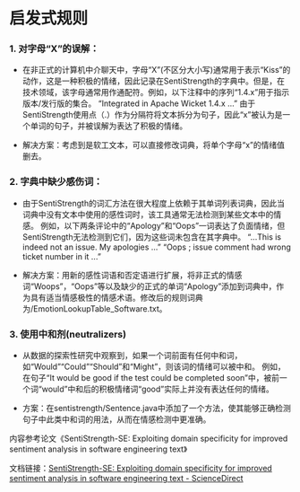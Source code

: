 # 启发式规则

### 1. 对字母“X”的误解：

- 在非正式的计算机中介聊天中，字母“X”(不区分大小写)通常用于表示“Kiss”的动作，这是一种积极的情绪，因此记录在SentiStrength的字典中。但是，在技术领域，该字母通常用作通配符。例如，以下注释中的序列“1.4.x”用于指示版本/发行版的集合。
  “Integrated in Apache Wicket 1.4.x ...”
  由于SentiStrength使用点（.）作为分隔符将文本拆分为句子，因此“x”被认为是一个单词的句子，并被误解为表达了积极的情绪。

- 解决方案：考虑到是软工文本，可以直接修改词典，将单个字母“x”的情绪值删去。

### 2. 字典中缺少感伤词：

- 由于SentiStrength的词汇方法在很大程度上依赖于其单词列表词典，因此当词典中没有文本中使用的感性词时，该工具通常无法检测到某些文本中的情感。
  例如，以下两条评论中的“Apology”和“Oops”一词表达了负面情绪，但SentiStrength无法检测到它们，因为这些词未包含在其字典中。
  “...This is indeed not an issue. My apologies ...”
  “Oops ; issue comment had wrong ticket number in it ...”

- 解决方案：用新的感性词语和否定语进行扩展，将非正式的情感词“Woops”，“Oops”等以及缺少的正式的单词“Apology”添加到词典中，作为具有适当情感极性的情感术语。修改后的规则词典为/EmotionLookupTable_Software.txt。

### 3. 使用中和剂(neutralizers)

- 从数据的探索性研究中观察到，如果一个词前面有任何中和词，如“Would”“Could”“Should”和“Might”，则该词的情绪可以被中和。
  例如，在句子“It would be good if the test could be completed soon”中，被前一个词“would”中和后的积极情绪词“good”实际上并没有表达任何的情绪。

- 方案：在sentistrength/Sentence.java中添加了一个方法，使其能够正确检测句子中此类中和词的用法，从而在情感检测中更准确。



内容参考论文《SentiStrength-SE: Exploiting domain specificity for improved sentiment analysis in software engineering text》

文档链接：[SentiStrength-SE: Exploiting domain specificity for improved sentiment analysis in software engineering text - ScienceDirect](https://www.sciencedirect.com/science/article/pii/S0164121218301675?via%3Dihub)
